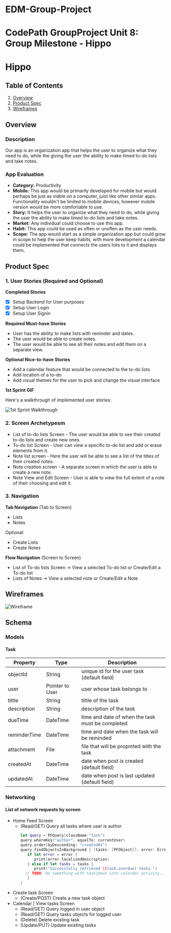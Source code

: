 # EDM-Group-Project
CodePath GroupProject
Unit 8: Group Milestone - Hippo
===


# Hippo

## Table of Contents
1. [Overview](#Overview)
1. [Product Spec](#Product-Spec)
1. [Wireframes](#Wireframes)

## Overview
### Description
Our app is an organization app that helps the user to organize what they need to do, while the giving the user the ability to make timed to-do lists and take notes.

### App Evaluation
- **Category:** Productivity
- **Mobile:** This app would be primarily developed for mobile but would perhaps be just as viable on a computer, juist like other similar apps. Functionality wouldn't be limited to mobile devices, however mobile version would be more comfortable to use.
- **Story:** It helps the user to organize what they need to do, while giving the user the ability to make timed to-do lists and take notes.
- **Market:** Any individual could choose to use this app.
- **Habit:** This app could be used as often or unoften as the user needs.
- **Scope:** The app would start as a simple organization app but could grow in scope to help the user keep habits, with more development a calendar could be implemented that connects the users lists to it and displays them.

## Product Spec
### 1. User Stories (Required and Optional)

**Completed Stories**

- [X] Setup Backend for User purposes
- [X] Setup User Login
- [X] Setup User Signin

**Required Must-have Stories**

* User has the ability to make lists with reminder and dates.
* The user would be able to create notes.
* The user would be able to see all their notes and edit them on a separate view.

**Optional Nice-to-have Stories**

* Add a calendar feature that would be connected to the to-do lists
* Add location of a to-do
* Add visual themes for the user to pick and change the visual interface 

**1st Sprint GIF**

Here's a walkthrough of implemented user stories:

<img src='https://github.com/PinkSylvie/EDM-Group-Project/blob/main/Hippo%201st%20Sprint.gif' width='' alt='1st Sprint Walkthrough' />

### 2. Screen Archetypesm

* List of to-do lists Screen - The user would be able to see their created to-do lists and create new ones.
* To-do list Screen - User can view a specific to-do list and add or erase elements from it.
* Note list screen - Here the user will be able to see a list of the titles of their created notes.
* Note creation screen - A separate screen in which the user is able to create a new note.
* Note View and Edit Screen - User is able to view the full extent of a note of their choosing and edit it.

### 3. Navigation

**Tab Navigation** (Tab to Screen)

* Lists
* Notes

Optional:
* Create Lists
* Create Notes

**Flow Navigation** (Screen to Screen)
* List of To-do lists Screen -> View a selected To-do list or Create/Edit a To-do list
* Lists of Notes -> View a selected note or Create/Edit a Note

## Wireframes
![Wireframe](/WireframeWithWires.png)

## Schema 
### Models
#### Task

   | Property      | Type     | Description |
   | ------------- | -------- | ------------|
   | objectId      | String   | unique id for the user task (default field) |
   | user          | Pointer to User| user whose task belongs to |
   | tittle        | String   | tittle of the task |
   | description   | String   | description of the task|
   | dueTime       | DateTime | time and date of when the task must be completed |
   | reminderTime  | DateTime | time and date when the task will be reminded |
   | attachment    | File     | file that will be propmted with the task  |
   | createdAt     | DateTime | date when post is created (default field) |
   | updatedAt     | DateTime | date when post is last updated (default field) |

### Networking
#### List of network requests by screen
   - Home Feed Screen
      - (Read/GET) Query all tasks where user is author
         ```swift
         let query = PFQuery(className:"Task")
         query.whereKey("author", equalTo: currentUser)
         query.order(byDescending: "createdAt")
         query.findObjectsInBackground { (tasks: [PFObject]?, error: Error?) in
            if let error = error { 
               print(error.localizedDescription)
            } else if let tasks = tasks {
               print("Successfully retrieved \(task.overdue) tasks.")
           // TODO: Do something with task|move into calendar activity...
            }
         }
         ```
   - Create task Screen 
      - (Create/POST) Create a new task object
   - Calendar | View tasks Screen
      - (Read/GET) Query logged in user object
      - (Read/GET) Query tasks objects for logged user
      - (Delete) Delete existing task
      - (Update/PUT) Update existing tasks
